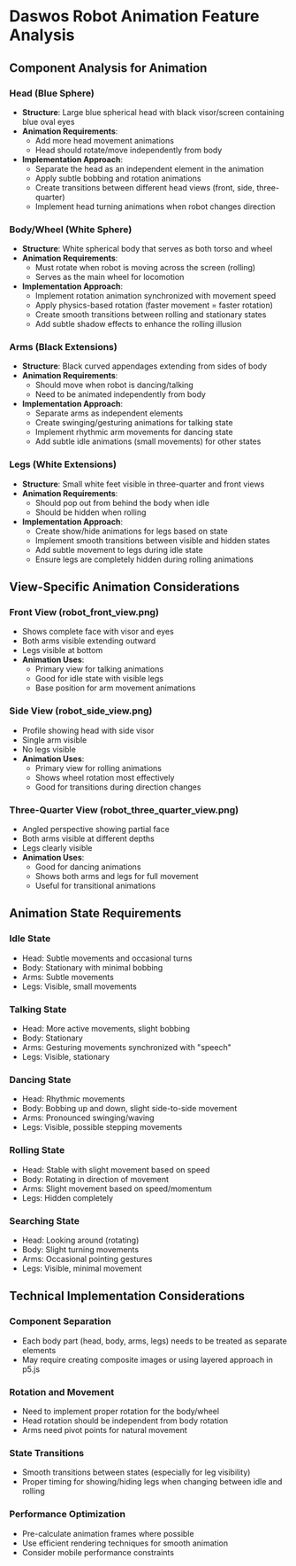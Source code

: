 # Daswos Robot Animation Feature Analysis

## Component Analysis for Animation

### Head (Blue Sphere)
- **Structure**: Large blue spherical head with black visor/screen containing blue oval eyes
- **Animation Requirements**: 
  - Add more head movement animations
  - Head should rotate/move independently from body
- **Implementation Approach**:
  - Separate the head as an independent element in the animation
  - Apply subtle bobbing and rotation animations
  - Create transitions between different head views (front, side, three-quarter)
  - Implement head turning animations when robot changes direction

### Body/Wheel (White Sphere)
- **Structure**: White spherical body that serves as both torso and wheel
- **Animation Requirements**:
  - Must rotate when robot is moving across the screen (rolling)
  - Serves as the main wheel for locomotion
- **Implementation Approach**:
  - Implement rotation animation synchronized with movement speed
  - Apply physics-based rotation (faster movement = faster rotation)
  - Create smooth transitions between rolling and stationary states
  - Add subtle shadow effects to enhance the rolling illusion

### Arms (Black Extensions)
- **Structure**: Black curved appendages extending from sides of body
- **Animation Requirements**:
  - Should move when robot is dancing/talking
  - Need to be animated independently from body
- **Implementation Approach**:
  - Separate arms as independent elements
  - Create swinging/gesturing animations for talking state
  - Implement rhythmic arm movements for dancing state
  - Add subtle idle animations (small movements) for other states

### Legs (White Extensions)
- **Structure**: Small white feet visible in three-quarter and front views
- **Animation Requirements**:
  - Should pop out from behind the body when idle
  - Should be hidden when rolling
- **Implementation Approach**:
  - Create show/hide animations for legs based on state
  - Implement smooth transitions between visible and hidden states
  - Add subtle movement to legs during idle state
  - Ensure legs are completely hidden during rolling animations

## View-Specific Animation Considerations

### Front View (robot_front_view.png)
- Shows complete face with visor and eyes
- Both arms visible extending outward
- Legs visible at bottom
- **Animation Uses**:
  - Primary view for talking animations
  - Good for idle state with visible legs
  - Base position for arm movement animations

### Side View (robot_side_view.png)
- Profile showing head with side visor
- Single arm visible
- No legs visible
- **Animation Uses**:
  - Primary view for rolling animations
  - Shows wheel rotation most effectively
  - Good for transitions during direction changes

### Three-Quarter View (robot_three_quarter_view.png)
- Angled perspective showing partial face
- Both arms visible at different depths
- Legs clearly visible
- **Animation Uses**:
  - Good for dancing animations
  - Shows both arms and legs for full movement
  - Useful for transitional animations

## Animation State Requirements

### Idle State
- Head: Subtle movements and occasional turns
- Body: Stationary with minimal bobbing
- Arms: Subtle movements
- Legs: Visible, small movements

### Talking State
- Head: More active movements, slight bobbing
- Body: Stationary
- Arms: Gesturing movements synchronized with "speech"
- Legs: Visible, stationary

### Dancing State
- Head: Rhythmic movements
- Body: Bobbing up and down, slight side-to-side movement
- Arms: Pronounced swinging/waving
- Legs: Visible, possible stepping movements

### Rolling State
- Head: Stable with slight movement based on speed
- Body: Rotating in direction of movement
- Arms: Slight movement based on speed/momentum
- Legs: Hidden completely

### Searching State
- Head: Looking around (rotating)
- Body: Slight turning movements
- Arms: Occasional pointing gestures
- Legs: Visible, minimal movement

## Technical Implementation Considerations

### Component Separation
- Each body part (head, body, arms, legs) needs to be treated as separate elements
- May require creating composite images or using layered approach in p5.js

### Rotation and Movement
- Need to implement proper rotation for the body/wheel
- Head rotation should be independent from body rotation
- Arms need pivot points for natural movement

### State Transitions
- Smooth transitions between states (especially for leg visibility)
- Proper timing for showing/hiding legs when changing between idle and rolling

### Performance Optimization
- Pre-calculate animation frames where possible
- Use efficient rendering techniques for smooth animation
- Consider mobile performance constraints
